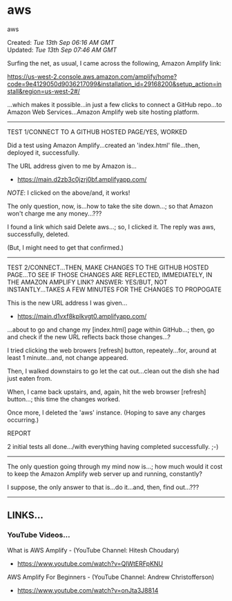 # aws
aws

Created: *Tue 13th Sep 06:16 AM GMT*   
Updated: *Tue 13th Sep 07:46 AM GMT*

Surfing the net, as usual, I came across the following, Amazon Amplify link:

https://us-west-2.console.aws.amazon.com/amplify/home?code=9e4129050d9036217099&installation_id=29168200&setup_action=install&region=us-west-2#/  

...which makes it possible...in just a few clicks to connect a GitHub repo...to Amazon Web Services...Amazon Amplify web site hosting platform.

-----

TEST 1/CONNECT TO A GITHUB HOSTED PAGE/YES, WORKED

Did a test using Amazon Amplify...created an 'index.html' file...then, deployed it, successfully.

The URL address given to me by Amazon is...

- https://main.d2zb3c0jzrj0bf.amplifyapp.com/  

*NOTE*: I clicked on the above/and, it works!

The only question, now, is...how to take the site down...; 
so that Amazon won't charge me any money...???

I found a link which said Delete aws...; so, I clicked it. 
The reply was aws, successfully, deleted.

(But, I might need to get that confirmed.)

-----

TEST 2/CONNECT...THEN, MAKE CHANGES TO THE GITHUB HOSTED PAGE...TO SEE IF THOSE CHANGES ARE REFLECTED, IMMEDIATELY, IN THE AMAZON AMPLIFY LINK? ANSWER: YES/BUT, NOT INSTANTLY...TAKES A FEW MINUTES FOR THE CHANGES TO PROPOGATE

This is the new URL address I was given...

- https://main.d1vxf8kplkvgt0.amplifyapp.com/

...about to go and change my [index.html] page within GitHub...; then, go and check if the new URL reflects back those changes...? 

I tried clicking the web browers [refresh] button, repeately...for, around at least 1 minute...and, not change appeared. 

Then, I walked downstairs to go let the cat out...clean out the dish she had just eaten from.

When, I came back upstairs, and, again, hit the web browser [refresh] button...; this time the changes worked.

Once more, I deleted the 'aws' instance. (Hoping to save any charges occurring.)

REPORT

2 initial tests all done.../with everything having completed successfully. ;-)

-----


The only question going through my mind now is...; how much would it cost to keep the Amazon Amplify web server up and running, constantly?

I suppose, the only answer to that is...do it...and, then, find out...???

-----

## LINKS...

### YouTube Videos...

What is AWS Amplify  - (YouTube Channel: Hitesh Choudary)  
- https://www.youtube.com/watch?v=QlWtERFpKNU  

AWS Amplify For Beginners - (YouTube Channel: Andrew Christofferson)    
- https://www.youtube.com/watch?v=onJta3J8814     


